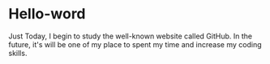 # Hello-word
Just 
Today, I begin to study the well-known website called GitHub.
In the future, it's will be one of my place to spent my time and increase my coding skills. 

